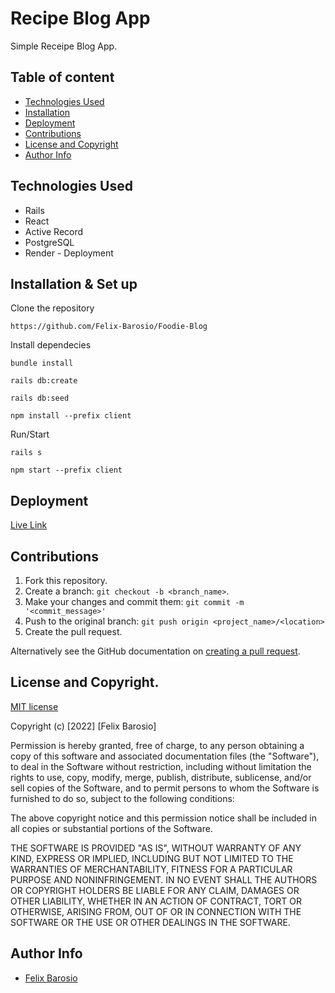 # Recipe Blog App

Simple Receipe Blog App.

## Table of content

- [Technologies Used](#technologies-used)
- [Installation](#installation--set-up)
- [Deployment](#deployment)
- [Contributions](#contributions)
- [License and Copyright](#license-and-copyright)
- [Author Info](#author-info)

## Technologies Used

- Rails
- React
- Active Record
- PostgreSQL
- Render - Deployment

## Installation & Set up

Clone the repository

```
https://github.com/Felix-Barosio/Foodie-Blog
```

Install dependecies

```
bundle install
```

```
rails db:create
```

```
rails db:seed
```

```
npm install --prefix client
```

Run/Start

```
rails s
```

```
npm start --prefix client
```

## Deployment

[Live Link](https://foodie-blog.onrender.com/)

## Contributions

1. Fork this repository.
2. Create a branch: `git checkout -b <branch_name>`.
3. Make your changes and commit them: `git commit -m '<commit_message>'`
4. Push to the original branch: `git push origin <project_name>/<location>`
5. Create the pull request.

Alternatively see the GitHub documentation on [creating a pull request](https://help.github.com/en/github/collaborating-with-issues-and-pull-requests/creating-a-pull-request).

## License and Copyright.

[MIT license](https://opensource.org/licenses/MIT)

Copyright (c) [2022] [Felix Barosio]

Permission is hereby granted, free of charge, to any person obtaining a copy of this software and associated documentation files (the "Software"), to deal in the Software without restriction, including without limitation the rights to use, copy, modify, merge, publish, distribute, sublicense, and/or sell copies of the Software, and to permit persons to whom the Software is furnished to do so, subject to the following conditions:

The above copyright notice and this permission notice shall be included in all copies or substantial portions of the Software.

THE SOFTWARE IS PROVIDED "AS IS", WITHOUT WARRANTY OF ANY KIND, EXPRESS OR IMPLIED, INCLUDING BUT NOT LIMITED TO THE WARRANTIES OF MERCHANTABILITY, FITNESS FOR A PARTICULAR PURPOSE AND NONINFRINGEMENT. IN NO EVENT SHALL THE AUTHORS OR COPYRIGHT HOLDERS BE LIABLE FOR ANY CLAIM, DAMAGES OR OTHER LIABILITY, WHETHER IN AN ACTION OF CONTRACT, TORT OR OTHERWISE, ARISING FROM, OUT OF OR IN CONNECTION WITH THE SOFTWARE OR THE USE OR OTHER DEALINGS IN THE SOFTWARE.

## Author Info

- [Felix Barosio](https://github.com/Felix-Barosio)
